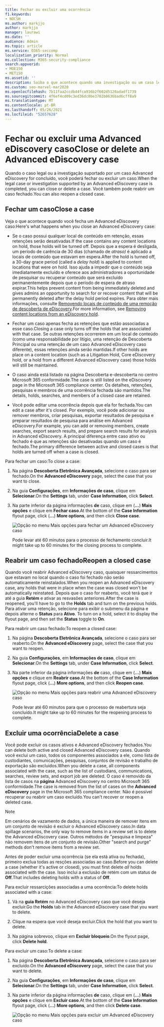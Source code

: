 ```yaml
---
title: Fechar ou excluir uma ocorrência
f1.keywords:
- NOCSH
ms.author: markjjo
author: markjjo
manager: laurawi
ms.date: ''
audience: Admin
ms.topic: article
ms.service: O365-seccomp
localization_priority: Normal
ms.collection: M365-security-compliance
search.appverid:
- MOE150
- MET150
ms.assetid: ''
description: Saiba o que acontece quando uma investigação ou um caso legal suportado por Advanced eDiscovery caso é fechado ou excluído.
ms.custom: seo-marvel-mar2020
ms.openlocfilehash: 7b11faa2ccdb44fca916b2f602d5120adadf1739
ms.sourcegitcommit: 4f6ef4cd09c3ed36dc0be3702b0636bad6cff8a9
ms.translationtype: MT
ms.contentlocale: pt-BR
ms.lasthandoff: 05/26/2021
ms.locfileid: "52657628"
---
```

# <a name="close-or-delete-an-advanced-ediscovery-case"></a><span data-ttu-id="16b40-103">Fechar ou excluir uma Advanced eDiscovery caso</span><span class="sxs-lookup"><span data-stu-id="16b40-103">Close or delete an Advanced eDiscovery case</span></span>

<span data-ttu-id="16b40-104">Quando o caso legal ou a investigação suportado por um caso Advanced eDiscovery for concluído, você poderá fechar ou excluir um caso.</span><span class="sxs-lookup"><span data-stu-id="16b40-104">When the legal case or investigation supported by an Advanced eDiscovery case is completed, you can close or delete a case.</span></span> <span data-ttu-id="16b40-105">Você também pode reabrir um caso fechado.</span><span class="sxs-lookup"><span data-stu-id="16b40-105">You can also reopen a closed case.</span></span>

## <a name="close-a-case"></a><span data-ttu-id="16b40-106">Fechar um caso</span><span class="sxs-lookup"><span data-stu-id="16b40-106">Close a case</span></span>

<span data-ttu-id="16b40-107">Veja o que acontece quando você fecha um Advanced eDiscovery caso:</span><span class="sxs-lookup"><span data-stu-id="16b40-107">Here's what happens when you close an Advanced eDiscovery case:</span></span>

- <span data-ttu-id="16b40-108">Se o caso possui qualquer local de conteúdo em retenção, essas retenções serão desativadas.</span><span class="sxs-lookup"><span data-stu-id="16b40-108">If the case contains any content locations on hold, those holds will be turned off.</span></span> <span data-ttu-id="16b40-109">Depois que a espera é desligada, um período de carência de 30 dias (chamado de *atraso)* é aplicado a locais de conteúdo que estavam em espera.</span><span class="sxs-lookup"><span data-stu-id="16b40-109">After the hold is turned off, a 30-day grace period (called a *delay hold*) is applied to content locations that were on hold.</span></span> <span data-ttu-id="16b40-110">Isso ajuda a impedir que o conteúdo seja imediatamente excluído e oferece aos administradores a oportunidade de pesquisar ou recuperar conteúdo que será excluído permanentemente depois que o período de espera de atraso expirar.</span><span class="sxs-lookup"><span data-stu-id="16b40-110">This helps prevent content from being immediately deleted and gives admins an opportunity to search for or recover content that will be permanently deleted after the delay hold period expires.</span></span> <span data-ttu-id="16b40-111">Para obter mais informações, consulte [Removendo locais de conteúdo de uma remoção de descoberta de eDiscovery](create-ediscovery-holds.md#removing-content-locations-from-an-ediscovery-hold).</span><span class="sxs-lookup"><span data-stu-id="16b40-111">For more information, see [Removing content locations from an eDiscovery hold](create-ediscovery-holds.md#removing-content-locations-from-an-ediscovery-hold).</span></span>

- <span data-ttu-id="16b40-112">Fechar um caso apenas fecha as retenções que estão associadas a esse caso.</span><span class="sxs-lookup"><span data-stu-id="16b40-112">Closing a case only turns off the holds that are associated with that case.</span></span> <span data-ttu-id="16b40-113">Se outras retenções ocorrerem em um local de conteúdo (como uma responsabilidade por litígio, uma retenção de Descoberta Principal ou uma retenção de um caso Advanced eDiscovery caso diferente), essas retenções ainda serão mantidas.</span><span class="sxs-lookup"><span data-stu-id="16b40-113">If other holds are place on a content location (such as a Litigation Hold, Core eDiscovery hold, or a hold from a different Advanced eDiscovery case) those holds will still be maintained.</span></span>

- <span data-ttu-id="16b40-114">O caso ainda está listado na página Descoberta e-descoberta no centro Microsoft 365 conformidade.</span><span class="sxs-lookup"><span data-stu-id="16b40-114">The case is still listed on the eDiscovery page in the Microsoft 365 compliance center.</span></span> <span data-ttu-id="16b40-115">Os detalhes, retenções, pesquisas e membros de uma ocorrência fechada são mantidos.</span><span class="sxs-lookup"><span data-stu-id="16b40-115">The details, holds, searches, and members of a closed case are retained.</span></span>

- <span data-ttu-id="16b40-116">Você pode editar uma ocorrência depois que ela for fechada.</span><span class="sxs-lookup"><span data-stu-id="16b40-116">You can edit a case after it's closed.</span></span> <span data-ttu-id="16b40-117">Por exemplo, você pode adicionar ou remover membros, criar pesquisas, exportar resultados de pesquisa e preparar resultados de pesquisa para análise em Advanced eDiscovery.</span><span class="sxs-lookup"><span data-stu-id="16b40-117">For example, you can add or removing members, create searches, export search results, and prepare search results for analysis in Advanced eDiscovery.</span></span> <span data-ttu-id="16b40-118">A principal diferença entre caso ativo ou fechado é que as retenções são desativadas quando um caso é fechado.</span><span class="sxs-lookup"><span data-stu-id="16b40-118">The primary difference between active and closed cases is that holds are turned off when a case is closed.</span></span>

<span data-ttu-id="16b40-119">Para fechar um caso:</span><span class="sxs-lookup"><span data-stu-id="16b40-119">To close a case:</span></span>

1. <span data-ttu-id="16b40-120">Na página **Descoberta Eletrônica Avançada**, selecione o caso para ser fechado.</span><span class="sxs-lookup"><span data-stu-id="16b40-120">On the **Advanced eDiscovery** page, select the case that you want to close.</span></span>

2. <span data-ttu-id="16b40-121">Na guia **Configurações**, em **Informações de caso**, clique em **Selecionar**.</span><span class="sxs-lookup"><span data-stu-id="16b40-121">On the **Settings** tab, under **Case Information**, click **Select**.</span></span>

3. <span data-ttu-id="16b40-122">Na parte inferior da página informações **de** caso, clique em (**...**) **Mais opções** e clique em **Fechar caso**.</span><span class="sxs-lookup"><span data-stu-id="16b40-122">At the bottom of the **Case Information** flyout page, click (**...**) **More options**, and then click **Close case**.</span></span>

   ![Opção no menu Mais opções para fechar um Advanced eDiscovery caso](..\Media\CloseAdvancedeDiscoveryCase.png)

   <span data-ttu-id="16b40-124">Pode levar até 60 minutos para o processo de fechamento concluir.</span><span class="sxs-lookup"><span data-stu-id="16b40-124">It might take up to 60 minutes for the closing process to complete.</span></span>

## <a name="reopen-a-closed-case"></a><span data-ttu-id="16b40-125">Reabrir um caso fechado</span><span class="sxs-lookup"><span data-stu-id="16b40-125">Reopen a closed case</span></span>

<span data-ttu-id="16b40-126">Quando você reabrir Advanced eDiscovery caso, quaisquer ressarcimentos que estavam no local quando o caso foi fechado não serão automaticamente reinstalados.</span><span class="sxs-lookup"><span data-stu-id="16b40-126">When you reopen an Advanced eDiscovery case, any holds that were in place when the case was closed won't be automatically reinstated.</span></span> <span data-ttu-id="16b40-127">Depois que o caso for reaberto, você terá que ir até a guia **Retém** e ativar as resvasões anteriores.</span><span class="sxs-lookup"><span data-stu-id="16b40-127">After the case is reopened, you'll have to go to the **Holds** tab and turn on the previous holds.</span></span> <span data-ttu-id="16b40-128">Para ativar uma retenção, selecione para exibir o submenu da página e depois alterne o **Status** para **Ativo**. </span><span class="sxs-lookup"><span data-stu-id="16b40-128">To turn on a hold, select it to display the flyout page, and then set the **Status** toggle to **On**.</span></span>

<span data-ttu-id="16b40-129">Para reabrir um caso fechado:</span><span class="sxs-lookup"><span data-stu-id="16b40-129">To reopen a closed case:</span></span>

1. <span data-ttu-id="16b40-130">Na página **Descoberta Eletrônica Avançada**, selecione o caso para ser reaberto.</span><span class="sxs-lookup"><span data-stu-id="16b40-130">On the **Advanced eDiscovery** page, select the case that you want to reopen.</span></span>

2. <span data-ttu-id="16b40-131">Na guia **Configurações**, em **Informações de caso**, clique em **Selecionar**.</span><span class="sxs-lookup"><span data-stu-id="16b40-131">On the **Settings** tab, under **Case Information**, click **Select**.</span></span>

3. <span data-ttu-id="16b40-132">Na parte inferior da página informações **de** caso, clique em (**...**) **Mais opções** e clique em **Reabrir caso**.</span><span class="sxs-lookup"><span data-stu-id="16b40-132">At the bottom of the **Case Information** flyout page, click (**...**) **More options**, and then click **Reopen case**.</span></span>

   ![Opção no menu Mais opções para reabrir uma Advanced eDiscovery caso](..\Media\ReopenAdvancedeDiscoveryCase.png)

   <span data-ttu-id="16b40-134">Pode levar até 60 minutos para que o processo de reabertura seja concluído.</span><span class="sxs-lookup"><span data-stu-id="16b40-134">It might take up to 60 minutes for the reopening process to complete.</span></span>

## <a name="delete-a-case"></a><span data-ttu-id="16b40-135">Excluir uma ocorrência</span><span class="sxs-lookup"><span data-stu-id="16b40-135">Delete a case</span></span>

<span data-ttu-id="16b40-136">Você pode excluir os casos ativos e Advanced eDiscovery fechados.</span><span class="sxs-lookup"><span data-stu-id="16b40-136">You can delete both active and closed Advanced eDiscovery cases.</span></span> <span data-ttu-id="16b40-137">Quando você exclui um caso, todos os componentes associados a ele, como lista de custodiantes, comunicações, pesquisas, conjuntos de revisão e trabalho de exportação são excluídos.</span><span class="sxs-lookup"><span data-stu-id="16b40-137">When you delete a case, all components associated with the case, such as the list of custodians, communications, searches, review sets, and export job are deleted.</span></span> <span data-ttu-id="16b40-138">O caso é removido da lista de casos na **página** Advanced eDiscovery no centro Microsoft 365 conformidade.</span><span class="sxs-lookup"><span data-stu-id="16b40-138">The case is removed from the list of cases on the **Advanced eDiscovery** page in the Microsoft 365 compliance center.</span></span> <span data-ttu-id="16b40-139">Não é possível recuperar ou reabrir um caso excluído.</span><span class="sxs-lookup"><span data-stu-id="16b40-139">You can't recover or reopen a deleted case.</span></span>

> [!NOTE]
> <span data-ttu-id="16b40-140">Em cenários de vazamento de dados, a única maneira de remover itens em um conjunto de revisão é excluir o Advanced eDiscovery caso.</span><span class="sxs-lookup"><span data-stu-id="16b40-140">In data spillage scenarios, the only way to remove items in a review set is to delete the Advanced eDiscovery case.</span></span> <span data-ttu-id="16b40-141">Outros métodos de "pesquisa e limpeza" não removem itens de um conjunto de revisão.</span><span class="sxs-lookup"><span data-stu-id="16b40-141">Other "search and purge" methods don't remove items from a review set.</span></span>

<span data-ttu-id="16b40-142">Antes de poder excluir uma ocorrência (se ela está  ativa ou fechada), primeiro exclua todas as resções associadas ao caso.</span><span class="sxs-lookup"><span data-stu-id="16b40-142">Before you can delete a case (whether it's active or closed), you must first delete *all* holds associated with the case.</span></span> <span data-ttu-id="16b40-143">Isso inclui a exclusão de retém com um status de **Off**.</span><span class="sxs-lookup"><span data-stu-id="16b40-143">That includes deleting holds with a status of **Off**.</span></span>

<span data-ttu-id="16b40-144">Para excluir ressarcições associadas a uma ocorrência:</span><span class="sxs-lookup"><span data-stu-id="16b40-144">To delete holds associated with a case:</span></span>

1. <span data-ttu-id="16b40-145">Vá na **guia Retém** no Advanced eDiscovery caso que você deseja excluir.</span><span class="sxs-lookup"><span data-stu-id="16b40-145">Go the **Holds** tab in the Advanced eDiscovery case that you want to delete.</span></span>

2. <span data-ttu-id="16b40-146">Clique na espera que você deseja excluir.</span><span class="sxs-lookup"><span data-stu-id="16b40-146">Click the hold that you want to delete.</span></span>

3. <span data-ttu-id="16b40-147">Na página sobrevoo, clique em **Excluir bloqueio**.</span><span class="sxs-lookup"><span data-stu-id="16b40-147">On the flyout page, click **Delete hold**.</span></span>

<span data-ttu-id="16b40-148">Para excluir um caso:</span><span class="sxs-lookup"><span data-stu-id="16b40-148">To delete a case:</span></span>

1. <span data-ttu-id="16b40-149">Na página **Descoberta Eletrônica Avançada**, selecione o caso para ser excluído.</span><span class="sxs-lookup"><span data-stu-id="16b40-149">On the **Advanced eDiscovery** page, select the case that you want to delete.</span></span>

2. <span data-ttu-id="16b40-150">Na guia **Configurações**, em **Informações de caso**, clique em **Selecionar**.</span><span class="sxs-lookup"><span data-stu-id="16b40-150">On the **Settings** tab, under **Case Information**, click **Select**.</span></span>

3. <span data-ttu-id="16b40-151">Na parte inferior da página informações **de** caso, clique em (**...**) **Mais opções** e clique em **Excluir caso**.</span><span class="sxs-lookup"><span data-stu-id="16b40-151">At the bottom of the **Case Information** flyout page, click (**...**) **More options**, and then click **Delete case**.</span></span>

   ![Opção no menu Mais opções para excluir um Advanced eDiscovery caso](..\Media\DeleteAdvancedeDiscoveryCase.png)
